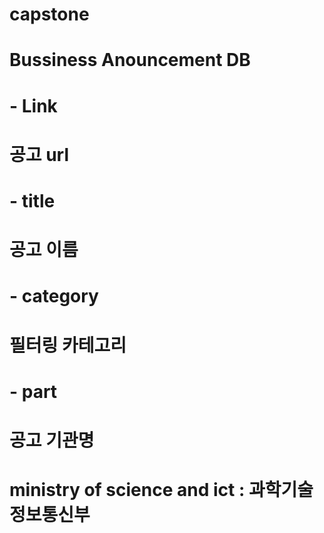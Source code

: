 # capstone

# Bussiness Anouncement DB
# - Link 
#     공고 url
# - title
#     공고 이름
# - category 
#     필터링 카테고리
# - part 
#     공고 기관명
#     ministry of science and ict : 과학기술정보통신부
